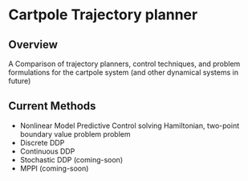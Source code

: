 # Cartpole Trajectory planner
## Overview
A Comparison of trajectory planners, control techniques, and problem 
formulations for the cartpole system (and other dynamical systems in 
future)

## Current Methods
* Nonlinear Model Predictive Control solving Hamiltonian, two-point 
boundary value problem
problem
* Discrete DDP
* Continuous DDP
* Stochastic DDP (coming-soon)
* MPPI (coming-soon)
